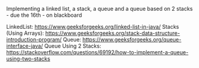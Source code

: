 Implementing a linked list, a stack, a queue and a queue based on 2 stacks - due the 16th - on blackboard

LinkedList: https://www.geeksforgeeks.org/linked-list-in-java/
Stacks (Using Arrays): https://www.geeksforgeeks.org/stack-data-structure-introduction-program/
Queue: https://www.geeksforgeeks.org/queue-interface-java/
Queue Using 2 Stacks: https://stackoverflow.com/questions/69192/how-to-implement-a-queue-using-two-stacks
